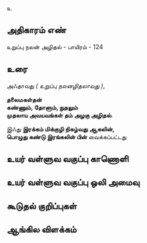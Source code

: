 உ


## அதிகாரம் எண்

உறுப்பு நலன் அழிதல் - பாயிரம் - 124	
## உரை

அஃதாவது _( உறுப்பு நலனழிதலாவது )_,  

**தலைமகள்தன்  
கண்ணும், தோளும், நுதலும்  
முதலாய அவயவங்கள் தம் அழகு அழிதல்**.  

இஃது **இரக்கம் மிக்குழி நிகழ்வது ஆகலின்,  
பொழுது கண்டு இரங்கலின் பின்** வைக்கப்பட்டது
## உயர் வள்ளுவ வகுப்பு காணொளி


## உயர் வள்ளுவ வகுப்பு ஒலி அமைவு 


## கூடுதல் குறிப்புகள்


## ஆங்கில விளக்கம்

